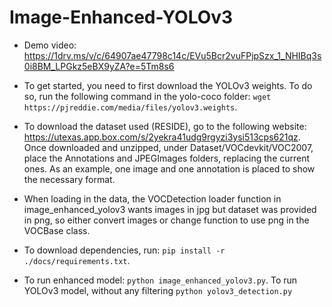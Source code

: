 # Image-Enhanced-YOLOv3
* Demo video: https://1drv.ms/v/c/64907ae47798c14c/EVu5Bcr2vuFPjpSzx_1_NHIBq3s0i8BM_LPGkz5eBX9yZA?e=5Tm8s6

* To get started, you need to first download the YOLOv3 weights. To do so, run the following command in the yolo-coco folder: `wget https://pjreddie.com/media/files/yolov3.weights`.

* To download the dataset used (RESIDE), go to the following website: https://utexas.app.box.com/s/2yekra41udg9rgyzi3ysi513cps621qz. Once downloaded and unzipped, under Dataset/VOCdevkit/VOC2007, place the Annotations and JPEGImages folders, replacing the current ones. As an example, one image and one annotation is placed to show the necessary format.

* When loading in the data, the VOCDetection loader function in image_enhanced_yolov3 wants images in jpg but dataset was provided in png, so either convert images or change function to use png in the VOCBase class.

* To download dependencies, run: `pip install -r ./docs/requirements.txt`.

* To run enhanced model: `python image_enhanced_yolov3.py`. To run YOLOv3 model, without any filtering `python yolov3_detection.py`
